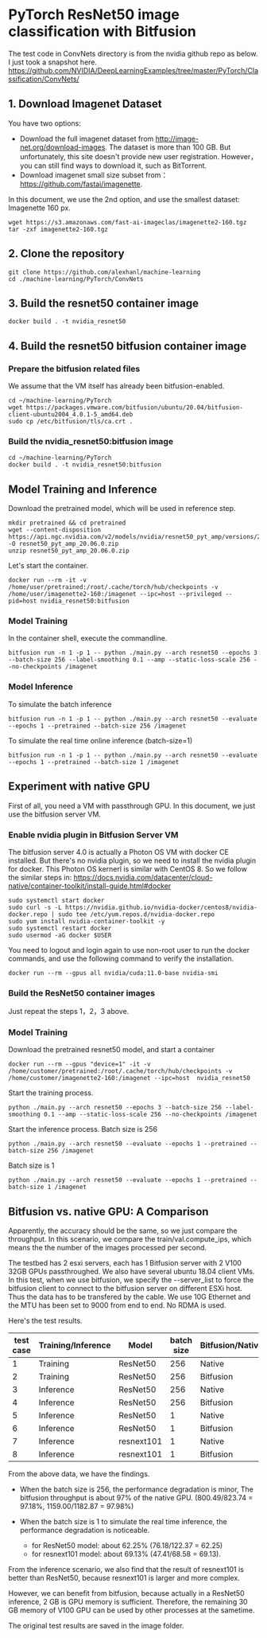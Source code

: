 # PyTorch ResNet50 image classification with Bitfusion

The test code in ConvNets directory is from the nvidia github repo as below.  I just took a snapshot here.  
https://github.com/NVIDIA/DeepLearningExamples/tree/master/PyTorch/Classification/ConvNets/


## 1. Download Imagenet Dataset
You have two options:
* Download the full imagenet dataset from http://image-net.org/download-images.  The dataset is more than 100 GB. But unfortunately, this site doesn't provide new user registration. However，you can still find ways to download it, such as BitTorrent.  
* Download imagenet small size subset from： https://github.com/fastai/imagenette.  

In this document, we use the 2nd option, and use the smallest dataset: Imagenette 160 px. 
```
wget https://s3.amazonaws.com/fast-ai-imageclas/imagenette2-160.tgz
tar -zxf imagenette2-160.tgz
```

## 2. Clone the repository
```
git clone https://github.com/alexhanl/machine-learning
cd ./machine-learning/PyTorch/ConvNets
```

## 3. Build the resnet50 container image
```
docker build . -t nvidia_resnet50
```

## 4. Build the resnet50 bitfusion container image

### Prepare the bitfusion related files
We assume that the VM itself has already been bitfusion-enabled. 

```
cd ~/machine-learning/PyTorch
wget https://packages.vmware.com/bitfusion/ubuntu/20.04/bitfusion-client-ubuntu2004_4.0.1-5_amd64.deb
sudo cp /etc/bitfusion/tls/ca.crt .
```

### Build the nvidia_resnet50:bitfusion image

```
cd ~/machine-learning/PyTorch
docker build . -t nvidia_resnet50:bitfusion
```

## Model Training and Inference

Download the pretrained model, which will be used in reference step. 

```
mkdir pretrained && cd pretrained
wget --content-disposition https://api.ngc.nvidia.com/v2/models/nvidia/resnet50_pyt_amp/versions/20.06.0/zip -O resnet50_pyt_amp_20.06.0.zip
unzip resnet50_pyt_amp_20.06.0.zip
```

Let's start the container. 
```
docker run --rm -it -v /home/user/pretrained:/root/.cache/torch/hub/checkpoints -v /home/user/imagenette2-160:/imagenet --ipc=host --privileged --pid=host nvidia_resnet50:bitfusion
```

### Model Training 
In the container shell, execute the commandline. 
```
bitfusion run -n 1 -p 1 -- python ./main.py --arch resnet50 --epochs 3 --batch-size 256 --label-smoothing 0.1 --amp --static-loss-scale 256 --no-checkpoints /imagenet
```

### Model Inference
To simulate the batch inference
```
bitfusion run -n 1 -p 1 -- python ./main.py --arch resnet50 --evaluate --epochs 1 --pretrained --batch-size 256 /imagenet
```
To simulate the real time online inference (batch-size=1)
```
bitfusion run -n 1 -p 1 -- python ./main.py --arch resnet50 --evaluate --epochs 1 --pretrained --batch-size 1 /imagenet
```

## Experiment with native GPU
First of all, you need a VM with passthrough GPU.  In this document, we just use the bitfusion server VM.  

### Enable nvidia plugin in Bitfusion Server VM
The bitfusion server 4.0 is actually a Photon OS VM with docker CE installed. But there's no nvidia plugin, so we need to install the nvidia plugin for docker. This Photon OS kernerl is similar with CentOS 8.  So we follow the similar steps in: https://docs.nvidia.com/datacenter/cloud-native/container-toolkit/install-guide.html#docker

```
sudo systemctl start docker
sudo curl -s -L https://nvidia.github.io/nvidia-docker/centos8/nvidia-docker.repo | sudo tee /etc/yum.repos.d/nvidia-docker.repo
sudo yum install nvidia-container-toolkit -y
sudo systemctl restart docker
sudo usermod -aG docker $USER
```

You need to logout and login again to use non-root user to run the docker commands, and use the following command to verify the installation. 
```
docker run --rm --gpus all nvidia/cuda:11.0-base nvidia-smi
```

### Build the ResNet50 container images
Just repeat the steps 1，2，3 above. 

### Model Training

Download the pretrained resnet50 model, and start a container
```
docker run --rm --gpus "device=1" -it -v /home/customer/pretrained:/root/.cache/torch/hub/checkpoints -v /home/customer/imagenette2-160:/imagenet --ipc=host  nvidia_resnet50
```

Start the training process. 
```
python ./main.py --arch resnet50 --epochs 3 --batch-size 256 --label-smoothing 0.1 --amp --static-loss-scale 256 --no-checkpoints /imagenet
```

Start the inference process. 
Batch size is 256
```
python ./main.py --arch resnet50 --evaluate --epochs 1 --pretrained --batch-size 256 /imagenet
```
Batch size is 1
```
python ./main.py --arch resnet50 --evaluate --epochs 1 --pretrained --batch-size 1 /imagenet
```

## Bitfusion vs. native GPU: A Comparison
Apparently, the accuracy should be the same, so we just compare the throughput.  In this scenario, we compare the train/val.compute_ips, which means the the number of the images processed per second. 

The testbed has 2 esxi servers, each has 1 Bitfusion server with 2 V100 32GB GPUs passthroughed.  We also have several ubuntu 18.04 client VMs.  In this test, when we use bitfusion, we specify the --server_list to force the bitfusion client to connect to the bitfusion server on different ESXi host.  Thus the data has to be transfered by the cable.  We use 10G Ethernet and the MTU has been set to 9000 from end to end.  No RDMA is used. 

Here's the test results. 


| test case | Training/Inference  | Model      | batch size | Bitfusion/Native | train/val.compute_ips (img/s) |
| --------- | ------------------  | --------   | ---------- | ---------------- | ----------------------------- |
| 1         | Training            | ResNet50   | 256        | Native           | 823.74                        |   
| 2         | Training            | ResNet50   | 256        | Bitfusion        | 800.49                        |          
| 3         | Inference           | ResNet50   | 256        | Native           | 1182.87                       |  
| 4         | Inference           | ResNet50   | 256        | Bitfusion        | 1159.00                       |  
| 5         | Inference           | ResNet50   | 1          | Native           | 122.37                        |  
| 6         | Inference           | ResNet50   | 1          | Bitfusion        | 76.18                         |  
| 7         | Inference           | resnext101 | 1          | Native           | 68.58                         |  
| 8         | Inference           | resnext101 | 1          | Bitfusion        | 47.41                         |  

From the above data, we have the findings. 
- When the batch size is 256, the performance degradation is minor, The bitfusion throughput is about 97% of the native GPU.  (800.49/823.74 = 97.18%, 1159.00/1182.87 = 97.98%)

- When the batch size is 1 to simulate the real time inference, the performance degradation is noticeable. 
    - for ResNet50 model: about 62.25% (76.18/122.37 = 62.25)
    - for resnext101 model: about 69.13%  (47.41/68.58 = 69.13). 

From the inference scenario, we also find that the result of resnext101 is better than ResNet50, because resnext101 is larger and more complex. 

However, we can benefit from bitfusion, because actually in a ResNet50 inference, 2 GB is GPU memory is sufficient.   Therefore, the remaining 30 GB memory of V100 GPU can be used by other processes at the sametime. 

The original test results are saved in the image folder. 
